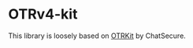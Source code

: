 # OTRv4-kit

This library is loosely based on [OTRKit](https://github.com/ChatSecure/OTRKit)
by ChatSecure.
